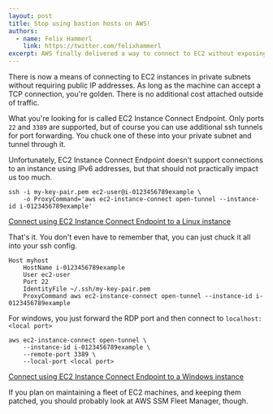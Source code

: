 ```yaml
---
layout: post
title: Stop using bastion hosts on AWS!
authors:
  - name: Felix Hammerl
    link: https://twitter.com/felixhammerl
excerpt: AWS finally delivered a way to connect to EC2 without exposing a public IPv4 address ...
---
```


There is now a means of connecting to EC2 instances in private subnets without requiring public IP addresses. As long as the machine can accept a TCP connection, you're golden. There is no additional cost attached outside of traffic.

What you're looking for is called EC2 Instance Connect Endpoint. Only ports `22` and `3389` are supported, but of course you can use additional ssh tunnels for port forwarding. You chuck one of these into your private subnet and tunnel through it.

Unfortunately, EC2 Instance Connect Endpoint doesn't support connections to an instance using IPv6 addresses, but that should not practically impact us too much.

```
ssh -i my-key-pair.pem ec2-user@i-0123456789example \
    -o ProxyCommand='aws ec2-instance-connect open-tunnel --instance-id i-0123456789example'
```

[Connect using EC2 Instance Connect Endpoint to a Linux instance](https://docs.aws.amazon.com/AWSEC2/latest/UserGuide/connect-using-eice.html)

That's it. You don't even have to remember that, you can just chuck it all into your ssh config.

```
Host myhost
    HostName i-0123456789example
    User ec2-user
    Port 22
    IdentityFile ~/.ssh/my-key-pair.pem
    ProxyCommand aws ec2-instance-connect open-tunnel --instance-id i-0123456789example
```

For windows, you just forward the RDP port and then connect to `localhost:<local port>`

```
aws ec2-instance-connect open-tunnel \
    --instance-id i-0123456789example \
    --remote-port 3389 \
    --local-port <local port>
```

[Connect using EC2 Instance Connect Endpoint to a Windows instance](https://docs.aws.amazon.com/AWSEC2/latest/WindowsGuide/connect-using-eice.html#eic-connect-using-rdp)

If you plan on maintaining a fleet of EC2 machines, and keeping them patched, you should probably look at AWS SSM Fleet Manager, though. 
